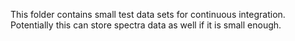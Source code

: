 This folder contains small test data sets for continuous integration.
Potentially this can store spectra data as well if it is small enough.